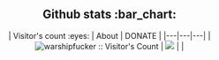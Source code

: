 <h2 align="center">Github stats :bar_chart:</h2>
<div align="center">
| Visitor's count :eyes:    |  About | DONATE  |
|---|---|---|
|  <img src="https://profile-counter.glitch.me/{warshipfucker}/count.svg" alt="warshipfucker :: Visitor's Count" /> | <img src="https://nads.gov.ua/storage/app/uploads/public/5d5/f83/883/5d5f838831742967178515.gif">  |   |
</div>

